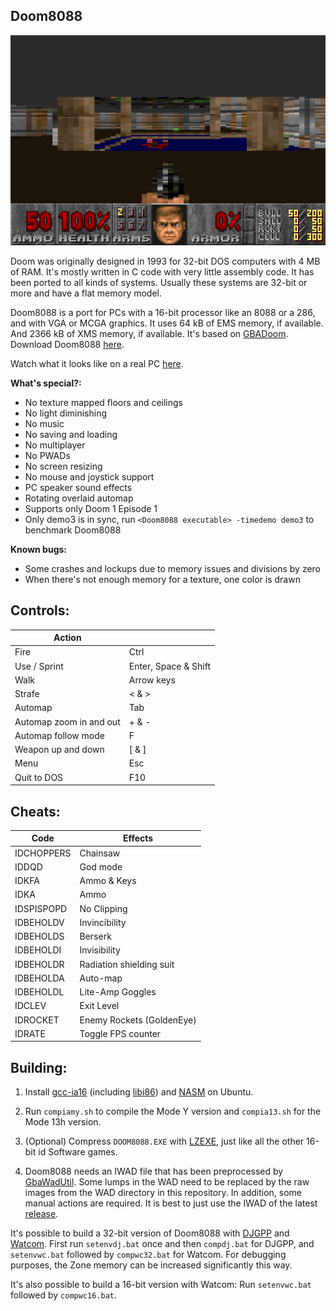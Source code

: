 ## Doom8088
![Doom8088](readme_imgs/doom8088.png?raw=true)

Doom was originally designed in 1993 for 32-bit DOS computers with 4 MB of RAM.
It's mostly written in C code with very little assembly code.
It has been ported to all kinds of systems.
Usually these systems are 32-bit or more and have a flat memory model.

Doom8088 is a port for PCs with a 16-bit processor like an 8088 or a 286, and with VGA or MCGA graphics.
It uses 64 kB of EMS memory, if available.
And 2366 kB of XMS memory, if available.
It's based on [GBADoom](https://github.com/doomhack/GBADoom).
Download Doom8088 [here](https://github.com/FrenkelS/Doom8088/releases).

Watch what it looks like on a real PC [here](https://www.youtube.com/watch?v=oAX1-lNuUBY).

**What's special?:**
 - No texture mapped floors and ceilings
 - No light diminishing
 - No music
 - No saving and loading
 - No multiplayer
 - No PWADs
 - No screen resizing
 - No mouse and joystick support
 - PC speaker sound effects
 - Rotating overlaid automap
 - Supports only Doom 1 Episode 1
 - Only demo3 is in sync, run `<Doom8088 executable> -timedemo demo3` to benchmark Doom8088

**Known bugs:**
 - Some crashes and lockups due to memory issues and divisions by zero
 - When there's not enough memory for a texture, one color is drawn

## Controls:
|Action                 |                        |
|-----------------------|------------------------|
|Fire                   |Ctrl                    |
|Use / Sprint           |Enter, Space & Shift    |
|Walk                   |Arrow keys              |
|Strafe                 |< & >                   |
|Automap                |Tab                     |
|Automap zoom in and out|+ & -                   |
|Automap follow mode    |F                       |
|Weapon up and down     |[ & ]                   |
|Menu                   |Esc                     |
|Quit to DOS            |F10                     |

## Cheats:
|Code      |Effects                  |
|----------|-------------------------|
|IDCHOPPERS|Chainsaw                 |
|IDDQD     |God mode                 |
|IDKFA     |Ammo & Keys              |
|IDKA      |Ammo                     |
|IDSPISPOPD|No Clipping              |
|IDBEHOLDV |Invincibility            |
|IDBEHOLDS |Berserk                  |
|IDBEHOLDI |Invisibility             |
|IDBEHOLDR |Radiation shielding suit |
|IDBEHOLDA |Auto-map                 |
|IDBEHOLDL |Lite-Amp Goggles         |
|IDCLEV    |Exit Level               |
|IDROCKET  |Enemy Rockets (GoldenEye)|
|IDRATE    |Toggle FPS counter       |

## Building:
1) Install [gcc-ia16](https://launchpad.net/%7Etkchia/+archive/ubuntu/build-ia16) (including [libi86](https://gitlab.com/tkchia/libi86)) and [NASM](https://www.nasm.us) on Ubuntu.

2) Run `compiamy.sh` to compile the Mode Y version and `compia13.sh` for the Mode 13h version.

3) (Optional) Compress `DOOM8088.EXE` with [LZEXE](https://bellard.org/lzexe.html), just like all the other 16-bit id Software games.

4) Doom8088 needs an IWAD file that has been preprocessed by [GbaWadUtil](https://github.com/doomhack/GbaWadUtil).
   Some lumps in the WAD need to be replaced by the raw images from the WAD directory in this repository.
   In addition, some manual actions are required. It is best to just use the IWAD of the latest [release](https://github.com/FrenkelS/Doom8088/releases).

It's possible to build a 32-bit version of Doom8088 with [DJGPP](https://github.com/andrewwutw/build-djgpp) and [Watcom](https://github.com/open-watcom/open-watcom-v2).
First run `setenvdj.bat` once and then `compdj.bat` for DJGPP, and `setenvwc.bat` followed by `compwc32.bat` for Watcom.
For debugging purposes, the Zone memory can be increased significantly this way.

It's also possible to build a 16-bit version with Watcom: Run `setenvwc.bat` followed by `compwc16.bat`.
